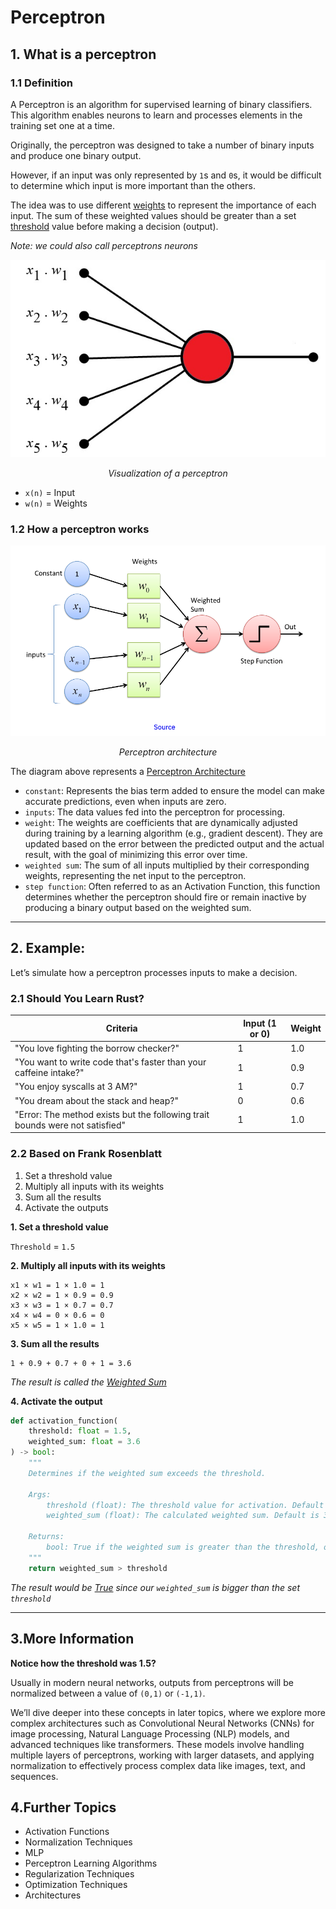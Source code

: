 # Perceptron

## 1. What is a perceptron

### 1.1 Definition

A Perceptron is an algorithm for supervised learning of binary classifiers. This algorithm enables neurons to learn and processes elements in the training set one at a time.

Originally, the perceptron was designed to take a number of binary inputs and produce one binary output.

However, if an input was only represented by `1`s and `0`s, it would be difficult to determine which input is more important than the others.

The idea was to use different <ins>weights</ins> to represent the importance of each input. The sum of these weighted values should be greater than a set <ins>threshold</ins> value before making a decision (output).

_Note: we could also call perceptrons neurons_

<p align="center">
  <img src="./_attachments/perceptron.jpg" alt="perceptron" />
</p>

<div align="center">
  <em>Visualization of a perceptron</em>
</div>

- `x(n)` = Input
- `w(n)` = Weights

### 1.2 How a perceptron works

<p align="center">
  <img src="./_attachments/perceptron-architecture.png" alt="perceptron architecture" />
</p>

<div align="center">
  <em>Perceptron architecture</em>
</div>

The diagram above represents a <ins>Perceptron Architecture</ins>

- `constant`: Represents the bias term added to ensure the model can make accurate predictions, even when inputs are zero.
- `inputs`: The data values fed into the perceptron for processing.
- `weight`: The weights are coefficients that are dynamically adjusted during training by a learning algorithm (e.g., gradient descent). They are updated based on the error between the predicted output and the actual result, with the goal of minimizing this error over time.
- `weighted sum`: The sum of all inputs multiplied by their corresponding weights, representing the net input to the perceptron.
- `step function`: Often referred to as an Activation Function, this function determines whether the perceptron should fire or remain inactive by producing a binary output based on the weighted sum.

---

## 2. Example:

Let’s simulate how a perceptron processes inputs to make a decision.

### 2.1 Should You Learn Rust?

| Criteria                                                                     | Input (1 or 0) | Weight |
| ---------------------------------------------------------------------------- | -------------- | ------ |
| "You love fighting the borrow checker?"                                      | 1              | 1.0    |
| "You want to write code that's faster than your caffeine intake?"            | 1              | 0.9    |
| "You enjoy syscalls at 3 AM?"                                                | 1              | 0.7    |
| "You dream about the stack and heap?"                                        | 0              | 0.6    |
| "Error: The method exists but the following trait bounds were not satisfied" | 1              | 1.0    |

### 2.2 Based on Frank Rosenblatt

1. Set a threshold value
2. Multiply all inputs with its weights
3. Sum all the results
4. Activate the outputs

**1. Set a threshold value**

`Threshold` = `1.5`

**2. Multiply all inputs with its weights**

```plaintext
x1 × w1 = 1 × 1.0 = 1
x2 × w2 = 1 × 0.9 = 0.9
x3 × w3 = 1 × 0.7 = 0.7
x4 × w4 = 0 × 0.6 = 0
x5 × w5 = 1 × 1.0 = 1
```

**3. Sum all the results**

```plaintext
1 + 0.9 + 0.7 + 0 + 1 = 3.6
```

_The result is called the <ins>Weighted Sum</ins>_

**4. Activate the output**

```python
def activation_function(
    threshold: float = 1.5,
    weighted_sum: float = 3.6
) -> bool:
    """
    Determines if the weighted sum exceeds the threshold.

    Args:
        threshold (float): The threshold value for activation. Default is 1.5.
        weighted_sum (float): The calculated weighted sum. Default is 3.6.

    Returns:
        bool: True if the weighted sum is greater than the threshold, otherwise False.
    """
    return weighted_sum > threshold
```

_The result would be <ins>True</ins> since our `weighted_sum` is bigger than the set `threshold`_

---

## 3.More Information

**Notice how the threshold was 1.5?**

Usually in modern neural networks, outputs from perceptrons will be normalized between a value of `(0,1)` or `(-1,1)`.

We’ll dive deeper into these concepts in later topics, where we explore more complex architectures such as Convolutional Neural Networks (CNNs) for image processing, Natural Language Processing (NLP) models, and advanced techniques like transformers. These models involve handling multiple layers of perceptrons, working with larger datasets, and applying normalization to effectively process complex data like images, text, and sequences.

## 4.Further Topics

- Activation Functions
- Normalization Techniques
- MLP
- Perceptron Learning Algorithms
- Regularization Techniques
- Optimization Techniques
- Architectures
